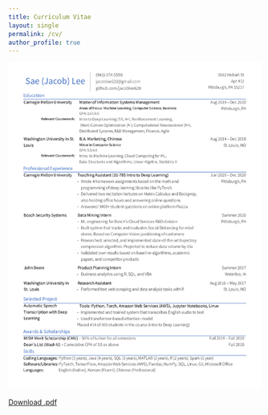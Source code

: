 ```yaml
---
title: Curriculum Vitae
layout: single
permalink: /cv/
author_profile: true
---
```

<img src="assets/images/resume.png" width="800"/> 

[Download .pdf](resume.pdf)